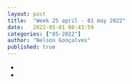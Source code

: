 ```yaml
---
layout: post
title:  "Week 25 april - 01 may 2022"
date:   2022-05-01 08:43:59
categories: ["05-2022"]
author: "Nelson Gonçalves"
published: true
---
```


* 
* 

